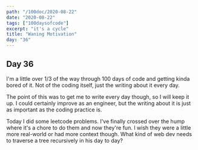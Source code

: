 ```yaml
---
path: "/100doc/2020-08-22"
date: "2020-08-22"
tags: ["100daysofcode"]
excerpt: "it's a cycle"
title: "Waning Motivation"
day: "36"
---
```


## Day 36

I'm a little over 1/3 of the way through 100 days of code and getting kinda bored of it. Not of the coding itself, just the writing about it every day.

The point of this was to get me to write every day though, so I will keep it up. I could certainly improve as an engineer, but the writing about it is just as important as the coding practice is.

Today I did some leetcode problems. I've finally crossed over the hump where it's a chore to do them and now they're fun. I wish they were a little more real-world or had more context though. What kind of web dev needs to traverse a tree recursively in his day to day?
